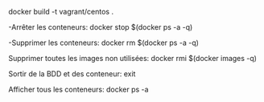docker build -t vagrant/centos .




-Arrêter les conteneurs:
docker stop $(docker ps -a -q)

-Supprimer les conteneurs:
docker rm $(docker ps -a -q)


Supprimer toutes les images non utilisées:
docker rmi $(docker images -q)


Sortir de la BDD et des conteneur: exit

Afficher tous les conteneurs:
docker ps -a
